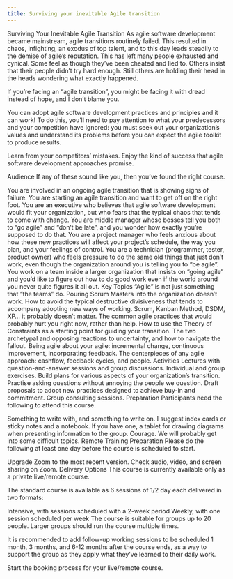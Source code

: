 ```yaml
---
title: Surviving your inevitable Agile transition
---
```


Surviving Your Inevitable Agile Transition
As agile software development became mainstream, agile transitions routinely failed. This resulted in chaos, infighting, an exodus of top talent, and to this day leads steadily to the demise of agile’s reputation. This has left many people exhausted and cynical. Some feel as though they’ve been cheated and lied to. Others insist that their people didn’t try hard enough. Still others are holding their head in the heads wondering what exactly happened.

If you’re facing an “agile transition”, you might be facing it with dread instead of hope, and I don’t blame you.

You can adopt agile software development practices and principles and it can work! To do this, you’ll need to pay attention to what your predecessors and your competition have ignored: you must seek out your organization’s values and understand its problems before you can expect the agile toolkit to produce results.

Learn from your competitors’ mistakes. Enjoy the kind of success that agile software development approaches promise.

Audience
If any of these sound like you, then you’ve found the right course.

You are involved in an ongoing agile transition that is showing signs of failure.
You are starting an agile transition and want to get off on the right foot.
You are an executive who believes that agile software development would fit your organization, but who fears that the typical chaos that tends to come with change.
You are middle manager whose bosses tell you both to “go agile” and “don’t be late”, and you wonder how exactly you’re supposed to do that.
You are a project manager who feels anxious about how these new practices will affect your project’s schedule, the way you plan, and your feelings of control.
You are a technician (programmer, tester, product owner) who feels pressure to do the same old things that just don’t work, even though the organization around you is telling you to “be agile”.
You work on a team inside a larger organization that insists on “going agile” and you’d like to figure out how to do good work even if the world around you never quite figures it all out.
Key Topics
“Agile” is not just something that “the teams” do.
Pouring Scrum Masters into the organization doesn’t work.
How to avoid the typical destructive divisiveness that tends to accompany adopting new ways of working.
Scrum, Kanban Method, DSDM, XP… it probably doesn’t matter.
The common agile practices that would probably hurt you right now, rather than help.
How to use the Theory of Constraints as a starting point for guiding your transition.
The two archetypal and opposing reactions to uncertainty, and how to navigate the fallout.
Being agile about your agile: incremental change, continuous improvement, incorporating feedback.
The centerpieces of any agile approach: cashflow, feedback cycles, and people.
Activities
Lectures with question-and-answer sessions and group discussions.
Individual and group exercises.
Build plans for various aspects of your organization’s transition.
Practise asking questions without annoying the people we question.
Draft proposals to adopt new practices designed to achieve buy-in and commitment.
Group consulting sessions.
Preparation
Participants need the following to attend this course.

Something to write with, and something to write on. I suggest index cards or sticky notes and a notebook.
If you have one, a tablet for drawing diagrams when presenting information to the group.
Courage. We will probably get into some difficult topics.
Remote Training Preparation
Please do the following at least one day before the course is scheduled to start.

Upgrade Zoom to the most recent version.
Check audio, video, and screen sharing on Zoom.
Delivery Options
This course is currently available only as a private live/remote course.

The standard course is available as 6 sessions of 1/2 day each delivered in two formats:

Intensive, with sessions scheduled with a 2-week period
Weekly, with one session scheduled per week
The course is suitable for groups up to 20 people. Larger groups should run the course multiple times.

It is recommended to add follow-up working sessions to be scheduled 1 month, 3 months, and 6-12 months after the course ends, as a way to support the group as they apply what they’ve learned to their daily work.

Start the booking process for your live/remote course.